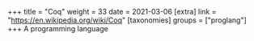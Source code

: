 +++
title = "Coq"
weight = 33
date = 2021-03-06
[extra]
link = "https://en.wikipedia.org/wiki/Coq"
[taxonomies]
groups = ["proglang"]
+++
A programming language


